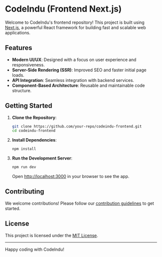 # CodeIndu (Frontend Next.js)

Welcome to CodeIndu's frontend repository! This project is built using [Next.js](https://nextjs.org/), a powerful React framework for building fast and scalable web applications.

## Features

- **Modern UI/UX**: Designed with a focus on user experience and responsiveness.
- **Server-Side Rendering (SSR)**: Improved SEO and faster initial page loads.
- **API Integration**: Seamless integration with backend services.
- **Component-Based Architecture**: Reusable and maintainable code structure.

## Getting Started

1. **Clone the Repository**:
    ```bash
    git clone https://github.com/your-repo/codeindu-frontend.git
    cd codeindu-frontend
    ```

2. **Install Dependencies**:
    ```bash
    npm install
    ```

3. **Run the Development Server**:
    ```bash
    npm run dev
    ```
    Open [http://localhost:3000](http://localhost:3000) in your browser to see the app.

## Contributing

We welcome contributions! Please follow our [contribution guidelines](CONTRIBUTING.md) to get started.

## License

This project is licensed under the [MIT License](LICENSE).

---
Happy coding with CodeIndu!
